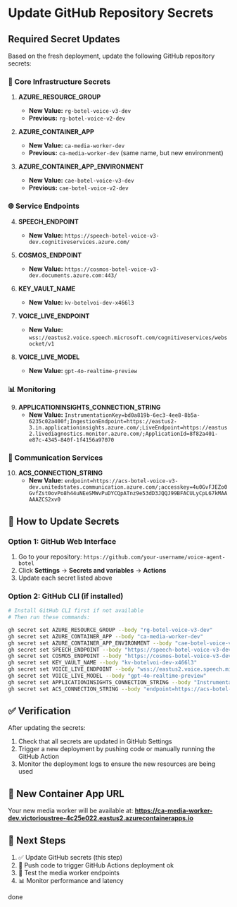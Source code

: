 # Update GitHub Repository Secrets

## Required Secret Updates

Based on the fresh deployment, update the following GitHub repository secrets:

### 🔑 Core Infrastructure Secrets

1. **AZURE_RESOURCE_GROUP**
   - **New Value:** `rg-botel-voice-v3-dev`
   - **Previous:** `rg-botel-voice-v2-dev`

2. **AZURE_CONTAINER_APP**
   - **New Value:** `ca-media-worker-dev`
   - **Previous:** `ca-media-worker-dev` (same name, but new environment)

3. **AZURE_CONTAINER_APP_ENVIRONMENT**
   - **New Value:** `cae-botel-voice-v3-dev`
   - **Previous:** `cae-botel-voice-v2-dev`

### 🌐 Service Endpoints

4. **SPEECH_ENDPOINT**
   - **New Value:** `https://speech-botel-voice-v3-dev.cognitiveservices.azure.com/`

5. **COSMOS_ENDPOINT**
   - **New Value:** `https://cosmos-botel-voice-v3-dev.documents.azure.com:443/`

6. **KEY_VAULT_NAME**
   - **New Value:** `kv-botelvoi-dev-x466l3`

7. **VOICE_LIVE_ENDPOINT**
   - **New Value:** `wss://eastus2.voice.speech.microsoft.com/cognitiveservices/websocket/v1`

8. **VOICE_LIVE_MODEL**
   - **New Value:** `gpt-4o-realtime-preview`

### 📊 Monitoring

9. **APPLICATIONINSIGHTS_CONNECTION_STRING**
   - **New Value:** `InstrumentationKey=bd0a819b-6ec3-4ee8-8b5a-6235c02a400f;IngestionEndpoint=https://eastus2-3.in.applicationinsights.azure.com/;LiveEndpoint=https://eastus2.livediagnostics.monitor.azure.com/;ApplicationId=8f82a401-e87c-4345-840f-1f4156a97070`

### 🔗 Communication Services

10. **ACS_CONNECTION_STRING**
    - **New Value:** `endpoint=https://acs-botel-voice-v3-dev.unitedstates.communication.azure.com/;accesskey=4u0GvFJEZo0GvfZst0ovPo8h44uNEeSMWvPuDYCQpATnz9e53dD3JQQJ99BFACULyCpL67kMAAAAAZCS2xv0`

## 🚀 How to Update Secrets

### Option 1: GitHub Web Interface
1. Go to your repository: `https://github.com/your-username/voice-agent-botel`
2. Click **Settings** → **Secrets and variables** → **Actions**
3. Update each secret listed above

### Option 2: GitHub CLI (if installed)
```bash
# Install GitHub CLI first if not available
# Then run these commands:

gh secret set AZURE_RESOURCE_GROUP --body "rg-botel-voice-v3-dev"
gh secret set AZURE_CONTAINER_APP --body "ca-media-worker-dev"
gh secret set AZURE_CONTAINER_APP_ENVIRONMENT --body "cae-botel-voice-v3-dev"
gh secret set SPEECH_ENDPOINT --body "https://speech-botel-voice-v3-dev.cognitiveservices.azure.com/"
gh secret set COSMOS_ENDPOINT --body "https://cosmos-botel-voice-v3-dev.documents.azure.com:443/"
gh secret set KEY_VAULT_NAME --body "kv-botelvoi-dev-x466l3"
gh secret set VOICE_LIVE_ENDPOINT --body "wss://eastus2.voice.speech.microsoft.com/cognitiveservices/websocket/v1"
gh secret set VOICE_LIVE_MODEL --body "gpt-4o-realtime-preview"
gh secret set APPLICATIONINSIGHTS_CONNECTION_STRING --body "InstrumentationKey=bd0a819b-6ec3-4ee8-8b5a-6235c02a400f;IngestionEndpoint=https://eastus2-3.in.applicationinsights.azure.com/;LiveEndpoint=https://eastus2.livediagnostics.monitor.azure.com/;ApplicationId=8f82a401-e87c-4345-840f-1f4156a97070"
gh secret set ACS_CONNECTION_STRING --body "endpoint=https://acs-botel-voice-v3-dev.unitedstates.communication.azure.com/;accesskey=4u0GvFJEZo0GvfZst0ovPo8h44uNEeSMWvPuDYCQpATnz9e53dD3JQQJ99BFACULyCpL67kMAAAAAZCS2xv0"
```

## ✅ Verification

After updating the secrets:
1. Check that all secrets are updated in GitHub Settings
2. Trigger a new deployment by pushing code or manually running the GitHub Action
3. Monitor the deployment logs to ensure the new resources are being used

## 🎯 New Container App URL

Your new media worker will be available at:
**https://ca-media-worker-dev.victorioustree-4c25e022.eastus2.azurecontainerapps.io**

## 🔄 Next Steps

1. ✅ Update GitHub secrets (this step)
2. 🚀 Push code to trigger GitHub Actions deployment
ok
3. 🧪 Test the media worker endpoints
4. 📊 Monitor performance and latency 

done